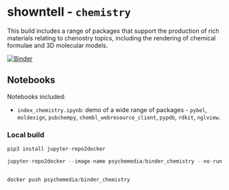 # showntell - `chemistry`

This build includes a range of packages that support the production of rich materials relating to chenostry topics, including the rendering of chemical formulae and 3D molecular models.

[![Binder](http://mybinder.org/badge.svg)](https://mybinder.org/v2/gh/psychemedia/showntell/chemistry)

## Notebooks

Notebooks included:

- `index_chemistry.ipynb`: demo of a wide range of packages - `pybel`, `moldesign`, `pubchempy`, `chembl_webresource_client`, `pypdb`, `rdkit`, `nglview`.

### Local build

```python
pip3 install jupyter-repo2docker

jupyter-repo2docker --image-name psychemedia/binder_chemistry --no-run https://github.com/psychemedia/showntell/tree/chemistry


docker push psychemedia/binder_chemistry
```